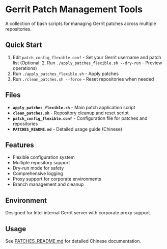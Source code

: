 # Gerrit Patch Management Tools

A collection of bash scripts for managing Gerrit patches across multiple repositories.

## Quick Start

1. Edit `patch_config_flexible.conf` - Set your Gerrit username and patch list
(Optional: 2. Run `./apply_patches_flexible.sh --dry-run` - Preview operations)
3. Run `./apply_patches_flexible.sh` - Apply patches
4. Run `./clean_patches.sh --force` - Reset repositories when needed

## Files

- **`apply_patches_flexible.sh`** - Main patch application script
- **`clean_patches.sh`** - Repository cleanup and reset script  
- **`patch_config_flexible.conf`** - Configuration file for patches and repositories
- **`PATCHES_README.md`** - Detailed usage guide (Chinese)

## Features

- Flexible configuration system
- Multiple repository support
- Dry-run mode for safety
- Comprehensive logging
- Proxy support for corporate environments
- Branch management and cleanup

## Environment

Designed for Intel internal Gerrit server with corporate proxy support.

## Usage

See [PATCHES_README.md](PATCHES_README.md) for detailed Chinese documentation.
